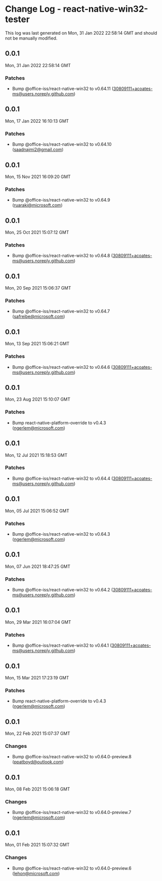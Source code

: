 # Change Log - react-native-win32-tester

This log was last generated on Mon, 31 Jan 2022 22:58:14 GMT and should not be manually modified.

<!-- Start content -->

## 0.0.1

Mon, 31 Jan 2022 22:58:14 GMT

### Patches

- Bump @office-iss/react-native-win32 to v0.64.11 (30809111+acoates-ms@users.noreply.github.com)

## 0.0.1

Mon, 17 Jan 2022 16:10:13 GMT

### Patches

- Bump @office-iss/react-native-win32 to v0.64.10 (saadnajmi2@gmail.com)

## 0.0.1

Mon, 15 Nov 2021 16:09:20 GMT

### Patches

- Bump @office-iss/react-native-win32 to v0.64.9 (ruaraki@microsoft.com)

## 0.0.1

Mon, 25 Oct 2021 15:07:12 GMT

### Patches

- Bump @office-iss/react-native-win32 to v0.64.8 (30809111+acoates-ms@users.noreply.github.com)

## 0.0.1

Mon, 20 Sep 2021 15:06:37 GMT

### Patches

- Bump @office-iss/react-native-win32 to v0.64.7 (safreibe@microsoft.com)

## 0.0.1

Mon, 13 Sep 2021 15:06:21 GMT

### Patches

- Bump @office-iss/react-native-win32 to v0.64.6 (30809111+acoates-ms@users.noreply.github.com)

## 0.0.1

Mon, 23 Aug 2021 15:10:07 GMT

### Patches

- Bump react-native-platform-override to v0.4.3 (ngerlem@microsoft.com)

## 0.0.1

Mon, 12 Jul 2021 15:18:53 GMT

### Patches

- Bump @office-iss/react-native-win32 to v0.64.4 (30809111+acoates-ms@users.noreply.github.com)

## 0.0.1

Mon, 05 Jul 2021 15:06:52 GMT

### Patches

- Bump @office-iss/react-native-win32 to v0.64.3 (ngerlem@microsoft.com)

## 0.0.1

Mon, 07 Jun 2021 18:47:25 GMT

### Patches

- Bump @office-iss/react-native-win32 to v0.64.2 (30809111+acoates-ms@users.noreply.github.com)

## 0.0.1

Mon, 29 Mar 2021 16:07:04 GMT

### Patches

- Bump @office-iss/react-native-win32 to v0.64.1 (30809111+acoates-ms@users.noreply.github.com)

## 0.0.1

Mon, 15 Mar 2021 17:23:19 GMT

### Patches

- Bump react-native-platform-override to v0.4.3 (ngerlem@microsoft.com)

## 0.0.1

Mon, 22 Feb 2021 15:07:37 GMT

### Changes

- Bump @office-iss/react-native-win32 to v0.64.0-preview.8 (ppatboyd@outlook.com)

## 0.0.1

Mon, 08 Feb 2021 15:06:18 GMT

### Changes

- Bump @office-iss/react-native-win32 to v0.64.0-preview.7 (ngerlem@microsoft.com)

## 0.0.1

Mon, 01 Feb 2021 15:07:32 GMT

### Changes

- Bump @office-iss/react-native-win32 to v0.64.0-preview.6 (lehon@microsoft.com)
